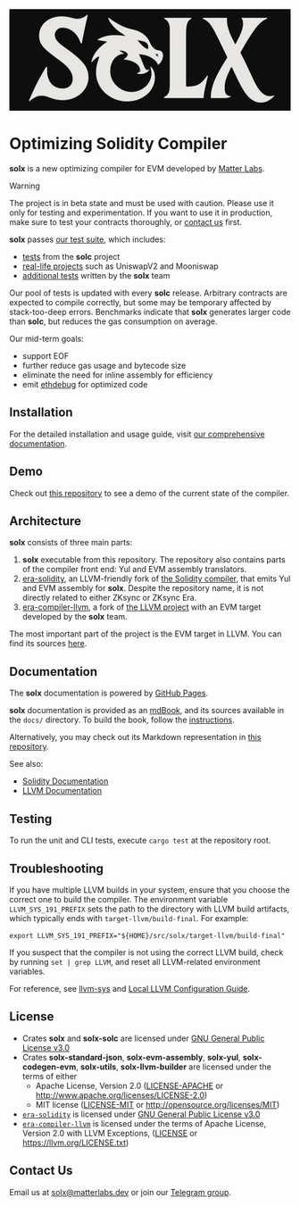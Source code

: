<div align="center">
  <img src=".github/assets/logo.png" alt="solx logo" />
</div>

# Optimizing Solidity Compiler

**solx** is a new optimizing compiler for EVM developed by [Matter Labs](https://matter-labs.io/).

> [!WARNING]  
> The project is in beta state and must be used with caution. Please use it only for testing and experimentation.
> If you want to use it in production, make sure to test your contracts thoroughly, or [contact us](#contact-us) first.

**solx** passes [our test suite](https://github.com/matter-labs/era-compiler-tester), which includes:

- [tests](https://github.com/ethereum/solidity/tree/develop/test/libsolidity/semanticTests) from the **solc** project
- [real-life projects](https://github.com/matter-labs/era-compiler-tests/tree/main/solidity/complex/defi) such as UniswapV2 and Mooniswap
- [additional tests](https://github.com/matter-labs/era-compiler-tests/tree/main/solidity) written by the **solx** team

Our pool of tests is updated with every **solc** release. Arbitrary contracts are expected to compile correctly, but some may be temporary affected by stack-too-deep errors. Benchmarks indicate that **solx** generates larger code than **solc**, but reduces the gas consumption on average.

Our mid-term goals:

- support EOF
- further reduce gas usage and bytecode size
- eliminate the need for inline assembly for efficiency
- emit [ethdebug](https://ethdebug.github.io/format/index.html) for optimized code

## Installation

For the detailed installation and usage guide, visit [our comprehensive documentation](https://matter-labs.github.io/solx/latest/#installation).

## Demo

Check out [this repository](https://github.com/popzxc/solx_demo) to see a demo of the current state of the compiler.

## Architecture

**solx** consists of three main parts:

1. **solx** executable from this repository. The repository also contains parts of the compiler front end: Yul and EVM assembly translators.
2. [era-solidity](https://github.com/matter-labs/era-solidity/), an LLVM-friendly fork of [the Solidity compiler](https://github.com/ethereum/solidity),
  that emits Yul and EVM assembly for **solx**. Despite the repository name, it is not directly related to either ZKsync or ZKsync Era.
3. [era-compiler-llvm](https://github.com/matter-labs/era-compiler-llvm), a fork of [the LLVM project](https://github.com/llvm/llvm-project)
  with an EVM target developed by the **solx** team.

The most important part of the project is the EVM target in LLVM. You can find its sources [here](https://github.com/matter-labs/era-compiler-llvm/tree/main/llvm/lib/Target/EVM).

## Documentation

The **solx** documentation is powered by [GitHub Pages](https://matter-labs.github.io/solx/latest/).

**solx** documentation is provided as an [mdBook](https://github.com/rust-lang/mdBook), and its sources available in the `docs/` directory.
To build the book, follow the [instructions](./docs/README.md).

Alternatively, you may check out its Markdown representation in [this repository](./docs/src/).

See also:

- [Solidity Documentation](https://docs.soliditylang.org/en/latest/)
- [LLVM Documentation](https://llvm.org/docs/)

## Testing

To run the unit and CLI tests, execute `cargo test` at the repository root.

## Troubleshooting

If you have multiple LLVM builds in your system, ensure that you choose the correct one to build the compiler.
The environment variable `LLVM_SYS_191_PREFIX` sets the path to the directory with LLVM build artifacts, which typically ends with `target-llvm/build-final`.
For example:

```shell
export LLVM_SYS_191_PREFIX="${HOME}/src/solx/target-llvm/build-final"
```

If you suspect that the compiler is not using the correct LLVM build, check by running `set | grep LLVM`, and reset all LLVM-related environment variables.

For reference, see [llvm-sys](https://crates.io/crates/llvm-sys) and [Local LLVM Configuration Guide](https://llvm.org/docs/GettingStarted.html#local-llvm-configuration).

## License

- Crates **solx** and **solx-solc** are licensed under [GNU General Public License v3.0](./solx/LICENSE.txt)
- Crates **solx-standard-json**, **solx-evm-assembly**, **solx-yul**, **solx-codegen-evm**, **solx-utils**, **solx-llvm-builder** are licensed under the terms of either
  - Apache License, Version 2.0 ([LICENSE-APACHE](./solx-standard-json/LICENSE-APACHE) or <http://www.apache.org/licenses/LICENSE-2.0>)
  - MIT license ([LICENSE-MIT](./solx-standard-json/LICENSE-MIT) or <http://opensource.org/licenses/MIT>)
- [`era-solidity`](https://github.com/matter-labs/era-solidity/) is licensed under [GNU General Public License v3.0](https://github.com/matter-labs/era-solidity/blob/0.8.30/LICENSE.txt)
- [`era-compiler-llvm`](https://github.com/matter-labs/era-compiler-llvm) is licensed under the terms of Apache License, Version 2.0 with LLVM Exceptions, ([LICENSE](https://github.com/matter-labs/era-compiler-llvm/blob/main/LICENSE) or https://llvm.org/LICENSE.txt)

## Contact Us

Email us at [solx@matterlabs.dev](mailto:solx@matterlabs.dev) or join our [Telegram group](https://t.me/solx_devs).
